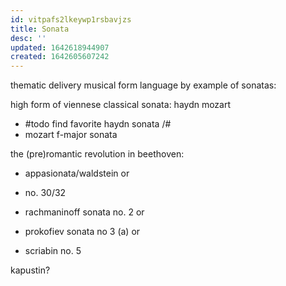 ```yaml
---
id: vitpafs2lkeywp1rsbavjzs
title: Sonata
desc: ''
updated: 1642618944907
created: 1642605607242
---
```



thematic delivery musical form language by example of sonatas:

high form of viennese classical sonata: haydn mozart
- #todo find favorite haydn sonata /#
- mozart f-major sonata

the (pre)romantic revolution in beethoven:
- appasionata/waldstein
or
- no. 30/32

- rachmaninoff sonata no. 2
or
- prokofiev sonata no 3 (a)
or
- scriabin no. 5

kapustin?